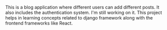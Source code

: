 This is a blog application where different users can add different posts. It also includes the authentication system. I'm still working on it. This project helps in learning concepts related to django framework along with the frontend frameworks like React.

